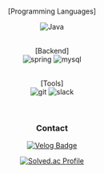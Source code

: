 <div align="center">

<br>[Programming Languages]<br>

![Java](https://img.shields.io/badge/Java-007396.svg?&style=for-the-badge&logo=Java&logoColor=white)

<br>[Backend]<br>
![spring](https://img.shields.io/badge/spring-6DB33F.svg?&style=for-the-badge&logo=spring&logoColor=white)
![mysql](https://img.shields.io/badge/mysql-4479A1.svg?&style=for-the-badge&logo=mysql&logoColor=white)

<br>[Tools]<br>
![git](https://img.shields.io/badge/git-F05032.svg?&style=for-the-badge&logo=git&logoColor=white)
![slack](https://img.shields.io/badge/slack-4A154B.svg?&style=for-the-badge&logo=slack&logoColor=white)

<br>


### Contact
[![Velog Badge](https://img.shields.io/badge/Velog-20C997?style=flat-square&logo=Velog&logoColor=white&link=https://velog.io/@aplbly)](https://velog.io/@aplbly)

[![Solved.ac Profile](http://mazassumnida.wtf/api/v2/generate_badge?boj=aplbly)](https://solved.ac/aplbly/)
</div>

